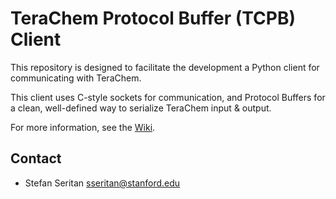 # TeraChem Protocol Buffer (TCPB) Client #

This repository is designed to facilitate the development a Python client for communicating with TeraChem.

This client uses C-style sockets for communication, and Protocol Buffers for a clean, well-defined way to serialize TeraChem input & output.

For more information, see the [Wiki](https://bitbucket.org/mtzcloud/tcpb-client/wiki/Home).

## Contact

* Stefan Seritan <sseritan@stanford.edu>
